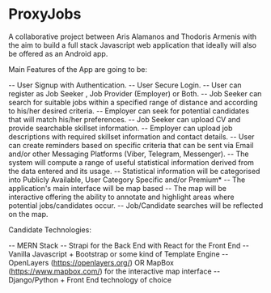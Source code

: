 # ProxyJobs

A collaborative project between Aris Alamanos and Thodoris Armenis with the aim to build a full stack Javascript web application that
ideally will also be offered as an Android app.

Main Features of the App are going to be:

-- User Signup with Authentication.
-- User Secure Login.
-- User can register as Job Seeker , Job Provider (Employer) or Both.
-- Job Seeker can search for suitable jobs within a specified range of distance and according to his/her desired criteria.
-- Employer can seek for potential candidates that will match his/her preferences.
-- Job Seeker can upload CV and provide searchable skillset information.
-- Employer can upload job descriptions with required skillset information and contact details.
-- User can create reminders based on specific criteria that can be sent via Email and/or other Messaging Platforms (Viber, Telegram, Messenger).
-- The system will compute a range of useful statistical information derived from the data entered and its usage.
-- Statistical information will be categorised into Publicly Available, User Category Specific and/or Premium*
-- The application's main interface will be map based
-- The map will be interactive offering the ability to annotate and highlight areas where potential jobs/candidates occur.
-- Job/Candidate searches will be reflected on the map.



Candidate Technologies:

-- MERN Stack
-- Strapi for the Back End with React for the Front End
-- Vanilla Javascript + Bootstrap or some kind of Template Engine
-- OpenLayers (https://openlayers.org/) OR MapBox (https://www.mapbox.com/) for the interactive map interface
-- Django/Python + Front End technology of choice


